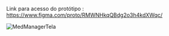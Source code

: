 Link para acesso do protótipo : https://www.figma.com/proto/RMWNHkqQBdg2o3h4kdXWqc/

![MedManagerTela](https://github.com/akemi275/MedManager-ES43C-2023.2/assets/142634762/5043301d-157e-4e8d-ad83-1319ff0dc436)
